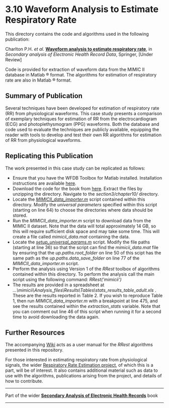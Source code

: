 # 3.10 Waveform Analysis to Estimate Respiratory Rate

This directory contains the code and algorithms used in the following publication:

Charlton P.H. *et al.* [**Waveform analysis to estimate respiratory rate**](http://peterhcharlton.github.io/RRest/waveform_analysis.html), in *Secondary analysis of Electronic Health Record Data*, Springer, [Under Review]

Code is provided for extraction of waveform data from the MIMIC II database in Matlab &reg; format. 
The algorithms for estimation of respiratory rate are also in Matlab &reg; format.

## Summary of Publication

Several techniques have been developed for estimation of respiratory rate (RR) from physiological waveforms.
This case study presents a comparison of exemplary techniques for estimation of RR from the electrocardiogram (ECG) and photoplethysmogram (PPG) waveforms.
Both the database and code used to evaluate the techniques are publicly available, equipping the reader with tools to develop and test their own RR algorithms for estimation of RR from physiological waveforms.

## Replicating this Publication

The work presented in this case study can be replicated as follows:

*   Ensure that you have the WFDB Toolbox for Matlab installed. Installation instructions are available [here](https://physionet.org/physiotools/matlab/wfdb-app-matlab/).
*   Download the code for the book from [here](https://github.com/MIT-LCP/critical-data-book/archive/master.zip). Extract the files by unzipping the directory. Navigate to the _section3/chapter10/_ directory.
*   Locate the [_MIMICII_data_importer.m_](https://raw.githubusercontent.com/peterhcharlton/RRest/master/RRest_v1.0/Data_Import_Scripts/MIMICII_data_importer.m) script contained within this directory. Modify the _universal parameters_ specified within this script (starting on line 64) to choose the directories where data should be stored.
*   Run the _MIMICII_data_importer.m_ script to download data from the MIMIC II dataset. Note that the data will total approximately 14 GB, so this will require sufficient disk space and may take some time. This will create a file called _mimicii_data.mat_ containing the data.
*   Locate the [_setup_universal_params.m_](https://raw.githubusercontent.com/MIT-LCP/critical-data-book/master/section3/chapter10/RRest_v1.0/Algorithms/setup_universal_params.m) script. Modify the file paths (starting at line 36) so that the script can find the _mimicii_data.mat_ file by ensuring that the _up.paths.root_folder_ on line 50 of this scipt has the same path as the _up.paths.data_save_folder_ on line 77 of the _MIMICII_data_importer.m_ script.
*   Perform the analysis using Version 1 of the _RRest_ toolbox of algorithms contained within this directory. To perform the analysis call the main script using the following command: *RRest('mimicii')*
*   The results are provided in a spreadsheet at _...\mimicii\Analysis_files\Results\Tables\stats_results_table_adult.xls_ . These are the results reported in Table 2. If you wish to reproduce Table 1, then run _MIMICII_data_importer.m_ with a breakpoint at line 475, and see the results contained within the _extraction_stats_ variable. Note that you can comment out line 46 of this script when running it for a second time to avoid downloading the data again.

## Further Resources

The accompanying [Wiki](https://github.com/peterhcharlton/RRest/wiki) acts as a user manual for the _RRest_ algorithms presented in this repository.

For those interested in estimating respiratory rate from physiological signals, the wider [Respiratory Rate Estimation project](http://peterhcharlton.github.io/RRest/), of which this is a part, will be of interest. It also contains additional material such as data to use with the algorithms, publications arising from the project, and details of how to contribute.


***
Part of the wider **[Secondary Analysis of Electronic Health Records](https://github.com/MIT-LCP/critical-data-book)** book
***
